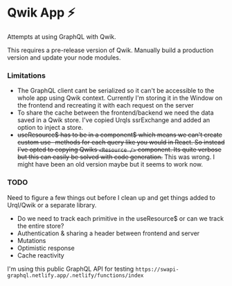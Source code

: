 # Qwik App ⚡️

Attempts at using GraphQL with Qwik.

This requires a pre-release version of Qwik. Manually build a production version and update your node modules.

### Limitations

- The GraphQL client cant be serialized so it can't be accessible to the whole app using Qwik context. Currently I'm storing it in the Window on the frontend and recreating it with each request on the server
- To share the cache between the frontend/backend we need the data saved in a Qwik store. I've copied Urqls ssrExchange and added an option to inject a store.
- ~~useResource$ has to be in a component$ which means we can't create custom use- methods for each query like you would in React. So instead I've opted to copying Qwiks `<Resource />` component. Its quite verbose but this can easily be solved with code generation.~~ This was wrong. I might have been an old version maybe but it seems to work now.

### TODO

Need to figure a few things out before I clean up and get things added to Urql/Qwik or a separate library.

- Do we need to track each primitive in the useResource$ or can we track the entire store?
- Authentication & sharing a header between frontend and server
- Mutations
- Optimistic response
- Cache reactivity

I'm using this public GraphQL API for testing `https://swapi-graphql.netlify.app/.netlify/functions/index`
